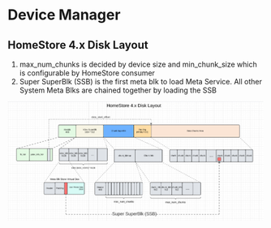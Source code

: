 # Device Manager

## HomeStore 4.x Disk Layout
1. max_num_chunks is decided by device size and min_chunk_size which is configurable by HomeStore consumer
2. Super SuperBlk (SSB) is the first meta blk to load Meta Service. All other System Meta Blks are chained together by loading the SSB 

![HomeStore_Disk_Layout](../../../docs/imgs/HomeStore_Disk_Layout2.png)
